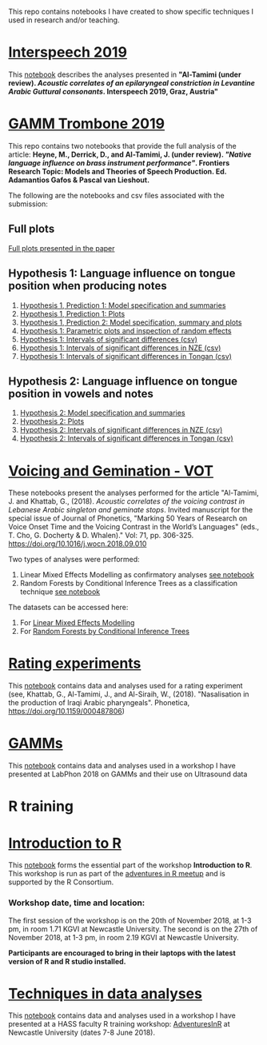 This repo contains notebooks I have created to show specific techniques I used in research and/or teaching.


# [Interspeech 2019](https://jalalal-tamimi.github.io/InterSpeech-2019/)

This [notebook](https://jalalal-tamimi.github.io/InterSpeech-2019/InterSpeech2019.nb.html) describes the analyses presented in **"Al-Tamimi (under review). *Acoustic correlates of an epilaryngeal constriction in Levantine Arabic Guttural consonants*. Interspeech 2019, Graz, Austria"**

# [GAMM Trombone 2019](https://jalalal-tamimi.github.io/GAMM-Trombone-2019/)

This repo contains two notebooks that provide the full analysis of the article: **Heyne, M., Derrick, D., and Al-Tamimi, J. (under review). *"Native language influence on brass instrument performance"*. Frontiers Research Topic: Models and Theories of Speech Production. Ed. Adamantios Gafos & Pascal van Lieshout.**

The following are the notebooks and csv files associated with the submission:

## Full plots

[Full plots presented in the paper](https://jalalal-tamimi.github.io/GAMM-Trombone-2019/Frontiers_paper_plots_v11.nb.html)

## Hypothesis 1: Language influence on tongue position when producing notes

1. [Hypothesis 1, Prediction 1: Model specification and summaries](https://jalalal-tamimi.github.io/GAMM-Trombone-2019/GAMM_Trombone_H1_Final_28_April.nb.html)
2. [Hypothesis 1, Prediction 1: Plots](https://jalalal-tamimi.github.io/GAMM-Trombone-2019/GAMM_Trombone_H1_plots_v6.nb.html)
3. [Hypothesis 1, Prediction 2: Model specification, summary and plots](https://jalalal-tamimi.github.io/GAMM-Trombone-2019/GAMM_Trombone_H1b_v6.nb.html)
4. [Hypothesis 1: Parametric plots and inspection of random effects](https://jalalal-tamimi.github.io/GAMM-Trombone-2019/GAMM_Trombone_H1_para_rand.nb.html)
5. [Hypothesis 1: Intervals of significant differences (csv)](https://jalalal-tamimi.github.io/GAMM-Trombone-2019/Notes.gam.AR.Mod2_intervals_of_significant_differences.csv)
6. [Hypothesis 1: Intervals of significant differences in NZE (csv)](https://jalalal-tamimi.github.io/GAMM-Trombone-2019/Notes.gam.AR.Mod2_within_lg_ints_of_sig_diffs_NZE.csv)
7. [Hypothesis 1: Intervals of significant differences in Tongan (csv)](https://jalalal-tamimi.github.io/GAMM-Trombone-2019/Notes.gam.AR.Mod2_within_lg_ints_of_sig_diffs_Tongan.csv)

## Hypothesis 2: Language influence on tongue position in vowels and notes

1. [Hypothesis 2: Model specification and summaries](https://jalalal-tamimi.github.io/GAMM-Trombone-2019/GAMM_Trombone_H2_Final_28_April.nb.html)
2. [Hypothesis 2: Plots](https://jalalal-tamimi.github.io/GAMM-Trombone-2019/GAMM_Trombone_H2_plots_v6.nb.html)
3. [Hypothesis 2: Intervals of significant differences in NZE (csv)](https://jalalal-tamimi.github.io/GAMM-Trombone-2019/NZE.gam.AR.Mod2_intervals_of_significant_differences.csv)
4. [Hypothesis 2: Intervals of significant differences in Tongan (csv)](https://jalalal-tamimi.github.io/GAMM-Trombone-2019/Tongan.gam.AR.Mod2_intervals_of_significant_differences.csv)


# [Voicing and Gemination - VOT](https://jalalal-tamimi.github.io/R-Voicing-Gemination-VOT/)

These notebooks present the analyses performed for the article "Al-Tamimi, J. and Khattab, G., (2018). *Acoustic correlates of the voicing contrast in Lebanese Arabic singleton and geminate stops*. Invited manuscript for the special issue of Journal of Phonetics, "Marking 50 Years of Research on Voice Onset Time and the Voicing Contrast in the World’s Languages" (eds., T. Cho, G. Docherty & D. Whalen)." Vol: 71, pp. 306-325. https://doi.org/10.1016/j.wocn.2018.09.010

Two types of analyses were performed:

1. Linear Mixed Effects Modelling as confirmatory analyses [see notebook](https://jalalal-tamimi.github.io/R-Voicing-Gemination-VOT/Voicing%20and%20Gemination%20-%20Mixed%20Effects%20Modelling.nb.html)
2. Random Forests by Conditional Inference Trees as a classification technique [see notebook](https://jalalal-tamimi.github.io/R-Voicing-Gemination-VOT/Voicing%20and%20Gemination%20-%20Random%20Forests.nb.html)

The datasets can be accessed here:

1. For [Linear Mixed Effects Modelling](https://github.com/JalalAl-Tamimi/R-Voicing-Gemination-VOT/blob/master/resultsGemination.csv)
2. For [Random Forests by Conditional Inference Trees](https://github.com/JalalAl-Tamimi/R-Voicing-Gemination-VOT/blob/master/ResultsFullOriginalData.csv)


# [Rating experiments](https://jalalal-tamimi.github.io/R-Rating-data/)

This [notebook](https://jalalal-tamimi.github.io/R-Rating-data/Rating-VQ-Nas-Phonetica.nb.html) contains data and analyses used for a rating experiment (see, Khattab, G., Al-Tamimi, J., and Al-Siraih, W., (2018). "Nasalisation in the production of Iraqi Arabic pharyngeals". Phonetica, https://doi.org/10.1159/000487806)


# [GAMMs](https://jalalal-tamimi.github.io/R-GAMM-LabPhon18/)

This [notebook](https://jalalal-tamimi.github.io/R-GAMM-LabPhon18/GAMMsLabPhon.nb.html) contains data and analyses used in a workshop I have presented at LabPhon 2018 on GAMMs and their use on Ultrasound data

# R training

# [Introduction to R](https://jalalal-tamimi.github.io/R-Introduction-to-R/)

This [notebook](https://jalalal-tamimi.github.io/R-Introduction-to-R/Introduction_to_R.nb.html) forms the essential part of the workshop **Introduction to R**. This workshop is run as part of the [adventures in R meetup](https://www.meetup.com/Adventures-in-R-Meetup/) and is supported by the R Consortium. 

### Workshop date, time and location:
The first session of the workshop is on the 20th of November 2018, at 1-3 pm, in room 1.71 KGVI at Newcastle University. The second is on the 27th of November 2018, at 1-3 pm, in room 2.19 KGVI at Newcastle University.

**Participants are encouraged to bring in their laptops with the latest version of R and R studio installed.**

# [Techniques in data analyses](https://jalalal-tamimi.github.io/R-Techniques-in-Data-Analyses/)

This [notebook](https://jalalal-tamimi.github.io/R-Techniques-in-Data-Analyses/Session_4-AnalysingData.nb.html) contains data and analyses used in a workshop I have presented at a HASS faculty R training workshop: [AdventuresInR](https://github.com/JalalAl-Tamimi/AdventuresInR) at Newcastle University (dates 7-8 June 2018).


